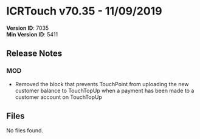 # ICRTouch v70.35 - 11/09/2019

__Version ID__: 7035
<br>__Min Version ID__: 5411

## Release Notes
### MOD
- Removed the block that prevents TouchPoint from uploading the new customer balance to TouchTopUp when a payment has been made to a customer account on TouchTopUp

## Files
No files found.

